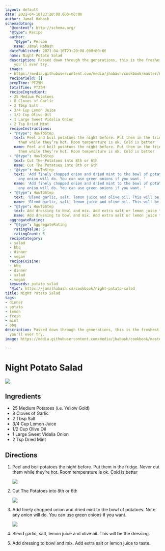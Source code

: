 ```yaml
---
layout: default
date: 2021-04-10T23:20:08.000+00:00
author: Jamal Habash
schemadotorg:
  "@context": http://schema.org/
  "@type": Recipe
  author:
    "@type": Person
    name: Jamal Habash
  datePublished: 2021-04-10T23:20:08.000+00:00
  name: Night Potato Salad
  description: Passed down through the generations, this is the freshest potato salad
    you'll ever try.
  image:
  - https://media.githubusercontent.com/media/jhabash/cookbook/master/media/potatosalad.jpg
  recipeYield: []
  prepTime: PT25M
  totalTime: PT25M
  recipeIngredient:
  - 25 Medium Potatoes
  - 8 Cloves of Garlic
  - 2 Tbsp Salt
  - 3/4 Cup Lemon Juice
  - 1/2 Cup Olive Oil
  - 1 Large Sweet Vidalia Onion
  - 2 Tsp Dried Mint
  recipeInstructions:
  - "@type": HowToStep
    text: Peel and boil potatoes the night before. Put them in the fridge. Never cut
      them while they’re hot. Room temperature is ok. Cold is better
    name: Peel and boil potatoes the night before. Put them in the fridge. Never cut
      them while they’re hot. Room temperature is ok. Cold is better
  - "@type": HowToStep
    text: Cut The Potatoes into 8th or 6th
    name: Cut The Potatoes into 8th or 6th
  - "@type": HowToStep
    text: 'Add finely chopped onion and dried mint to the bowl of potatoes. Note:
      any onion will do. You can use green onions if you want. '
    name: 'Add finely chopped onion and dried mint to the bowl of potatoes. Note:
      any onion will do. You can use green onions if you want. '
  - "@type": HowToStep
    text: 'Blend garlic, salt, lemon juice and olive oil. This will be the dressing. '
    name: 'Blend garlic, salt, lemon juice and olive oil. This will be the dressing. '
  - "@type": HowToStep
    text: Add dressing to bowl and mix. Add extra salt or lemon juice to taste.
    name: Add dressing to bowl and mix. Add extra salt or lemon juice to taste.
  aggregateRating:
  - "@type": AggregateRating
    ratingValue: 5
    ratingCount: 5
  recipeCategory:
  - salad
  - bbq
  - dinner
  - vegan
  recipeCuisine:
  - bbq
  - dinner
  - salad
  - vegan
  keywords: potato salad
  "@id": https://jamalhabash.ca/cookbook/night-potato-salad
title: Night Potato Salad
tags:
- dinner
- potato
- lemon
- fresh
- mint
- bbq
description: Passed down through the generations, this is the freshest potato salad
  you'll ever try.
image: https://media.githubusercontent.com/media/jhabash/cookbook/master/media/potatosalad.jpg

---
```

# Night Potato Salad

![](https://media.githubusercontent.com/media/jamalhabash/cookbook/master/media/potatosalad.jpg)

## Ingredients

* 25 Medium Potatoes (i.e. Yellow Gold)
* 8 Cloves of Garlic
* 2 Tbsp Salt
* 3/4 Cup Lemon Juice
* 1/2 Cup Olive Oil
* 1 Large Sweet Vidalia Onion
* 2 Tsp Dried Mint

## Directions

1. Peel and boil potatoes the night before. Put them in the fridge. Never cut them while they’re hot. Room temperature is ok. Cold is better

   ![](https://media.githubusercontent.com/media/jhabash/cookbook/master/media/boiledpotato.jpg)
2. Cut The Potatoes into 8th or 6th

   ![](https://media.githubusercontent.com/media/jhabash/cookbook/master/media/cutpotato.jpg)
3. Add finely chopped onion and dried mint to the bowl of potatoes. Note: any onion will do. You can use green onions if you want.

   ![](https://media.githubusercontent.com/media/jhabash/cookbook/master/media/img_05733.jpg)
4. Blend garlic, salt, lemon juice and olive oil. This will be the dressing.
5. Add dressing to bowl and mix. Add extra salt or lemon juice to taste.